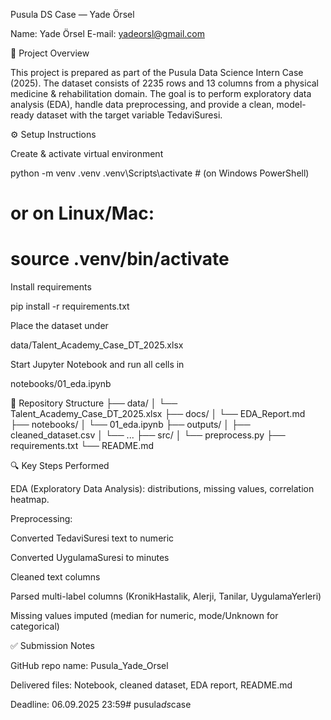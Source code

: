 Pusula DS Case — Yade Örsel

Name: Yade Örsel
E-mail: yadeorsl@gmail.com

📌 Project Overview

This project is prepared as part of the Pusula Data Science Intern Case (2025).
The dataset consists of 2235 rows and 13 columns from a physical medicine & rehabilitation domain.
The goal is to perform exploratory data analysis (EDA), handle data preprocessing, and provide a clean, model-ready dataset with the target variable TedaviSuresi.

⚙️ Setup Instructions

Create & activate virtual environment

python -m venv .venv
.venv\Scripts\activate        # (on Windows PowerShell)
# or on Linux/Mac:
# source .venv/bin/activate


Install requirements

pip install -r requirements.txt


Place the dataset under

data/Talent_Academy_Case_DT_2025.xlsx


Start Jupyter Notebook and run all cells in

notebooks/01_eda.ipynb

📂 Repository Structure
├── data/
│   └── Talent_Academy_Case_DT_2025.xlsx
├── docs/
│   └── EDA_Report.md
├── notebooks/
│   └── 01_eda.ipynb
├── outputs/
│   ├── cleaned_dataset.csv
│   └── ...
├── src/
│   └── preprocess.py
├── requirements.txt
└── README.md

🔍 Key Steps Performed

EDA (Exploratory Data Analysis): distributions, missing values, correlation heatmap.

Preprocessing:

Converted TedaviSuresi text to numeric

Converted UygulamaSuresi to minutes

Cleaned text columns

Parsed multi-label columns (KronikHastalik, Alerji, Tanilar, UygulamaYerleri)

Missing values imputed (median for numeric, mode/Unknown for categorical)

✅ Submission Notes

GitHub repo name: Pusula_Yade_Orsel

Delivered files: Notebook, cleaned dataset, EDA report, README.md

Deadline: 06.09.2025 23:59#   p u s u l a _ d s _ c a s e  
 
